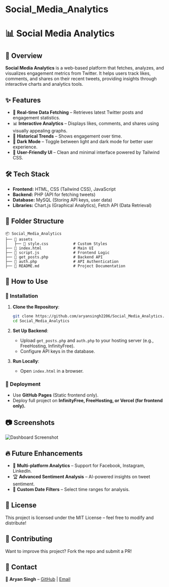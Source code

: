 # Social_Media_Analytics
# 📊 Social Media Analytics

## 🚀 Overview
**Social Media Analytics** is a web-based platform that fetches, analyzes, and visualizes engagement metrics from Twitter. It helps users track likes, comments, and shares on their recent tweets, providing insights through interactive charts and analytics tools.

## ✨ Features
- 📡 **Real-time Data Fetching** – Retrieves latest Twitter posts and engagement statistics.
- 📊 **Interactive Analytics** – Displays likes, comments, and shares using visually appealing graphs.
- 📅 **Historical Trends** – Shows engagement over time.
- 🌙 **Dark Mode** – Toggle between light and dark mode for better user experience.
- 📌 **User-Friendly UI** – Clean and minimal interface powered by Tailwind CSS.

## 🛠️ Tech Stack
- **Frontend:** HTML, CSS (Tailwind CSS), JavaScript
- **Backend:** PHP (API for fetching tweets)
- **Database:** MySQL (Storing API keys, user data)
- **Libraries:** Chart.js (Graphical Analytics), Fetch API (Data Retrieval)

## 📂 Folder Structure
```
📦 Social_Media_Analytics
├── 📂 assets
│   ├── 📄 style.css           # Custom Styles
├── 📄 index.html              # Main UI
├── 📄 script.js               # Frontend Logic
├── 📄 get_posts.php           # Backend API
├── 📄 auth.php                # API Authentication
├── 📄 README.md               # Project Documentation
```

## 🎯 How to Use
### 🔧 Installation
1. **Clone the Repository**:
   ```sh
   git clone https://github.com/aryansingh2206/Social_Media_Analytics.git
   cd Social_Media_Analytics
   ```

2. **Set Up Backend**:
   - Upload `get_posts.php` and `auth.php` to your hosting server (e.g., FreeHosting, InfinityFree).
   - Configure API keys in the database.

3. **Run Locally**:
   - Open `index.html` in a browser.

### 🚀 Deployment
- Use **GitHub Pages** (Static frontend only).
- Deploy full project on **InfinityFree, FreeHosting, or Vercel (for frontend only).**

## 📷 Screenshots
![Dashboard Screenshot](https://via.placeholder.com/800x400)

## 🔥 Future Enhancements
- 📌 **Multi-platform Analytics** – Support for Facebook, Instagram, LinkedIn.
- 🏆 **Advanced Sentiment Analysis** – AI-powered insights on tweet sentiment.
- 📅 **Custom Date Filters** – Select time ranges for analysis.

## 📜 License
This project is licensed under the MIT License – feel free to modify and distribute!

## 🤝 Contributing
Want to improve this project? Fork the repo and submit a PR!

## 📩 Contact
📧 **Aryan Singh** – [GitHub](https://github.com/aryansingh2206) | [Email](mailto:your-email@example.com)

